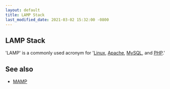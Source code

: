 ```yaml
---
layout: default
title: LAMP Stack
last_modified_date: 2021-03-02 15:32:00 -0800
---
```


## LAMP Stack

'LAMP' is a commonly used acronym for '[Linux](../Linux), [Apache](../Apache), [MySQL](../MySQL), and [PHP](../PHP).'

See also
--------

-   [MAMP](../MAMP)